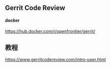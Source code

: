 ##  Gerrit Code Review


#### docker
https://hub.docker.com/r/openfrontier/gerrit/ 

## 教程

https://www.gerritcodereview.com/intro-user.html
